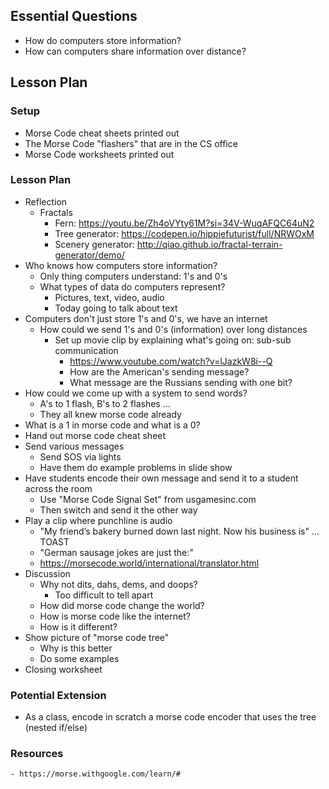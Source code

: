## Essential Questions

- How do computers store information?
- How can computers share information over distance?

## Lesson Plan

### Setup

- Morse Code cheat sheets printed out
- The Morse Code "flashers" that are in the CS office
- Morse Code worksheets printed out

### Lesson Plan

- Reflection
    - Fractals
        - Fern: https://youtu.be/Zh4oVYty61M?si=34V-WuqAFQC64uN2
        - Tree generator: https://codepen.io/hippiefuturist/full/NRWOxM
        - Scenery generator: http://qiao.github.io/fractal-terrain-generator/demo/
- Who knows how computers store information?
    - Only thing computers understand: 1's and 0's
    - What types of data do computers represent?
        - Pictures, text, video, audio
        - Today going to talk about text
- Computers don't just store 1's and 0's, we have an internet
    - How could we send 1's and 0's (information) over long distances
        - Set up movie clip by explaining what's going on: sub-sub communication
            - https://www.youtube.com/watch?v=lJazkW8i--Q
            - How are the American's sending message?
            - What message are the Russians sending with one bit?
- How could we come up with a system to send words?
    - A's to 1 flash, B's to 2 flashes ...
    - They all knew morse code already
- What is a 1 in morse code and what is a 0?
- Hand out morse code cheat sheet
- Send various messages
    - Send SOS via lights
    - Have them do example problems in slide show
- Have students encode their own message and send it to a student across the room
    - Use "Morse Code Signal Set" from usgamesinc.com
    - Then switch and send it the other way
- Play a clip where punchline is audio
    - "My friend’s bakery burned down last night. Now his business is" ... TOAST
    - "German sausage jokes are just the:"
    - https://morsecode.world/international/translator.html
- Discussion
    - Why not dits, dahs, dems, and doops?
        - Too difficult to tell apart
    - How did morse code change the world?
    - How is morse code like the internet?
    - How is it different?
- Show picture of "morse code tree"
    - Why is this better
    - Do some examples
- Closing worksheet

### Potential Extension

- As a class, encode in scratch a morse code encoder that uses the tree (nested if/else)

### Resources
    - https://morse.withgoogle.com/learn/#